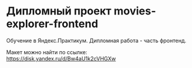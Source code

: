 # Дипломный проект movies-explorer-frontend

Обучение в Яндекс.Практикум. Дипломная работа - часть фронтенд.

Макет можно найти по ссылке: https://disk.yandex.ru/d/Bw4aU1k2cVHGXw
